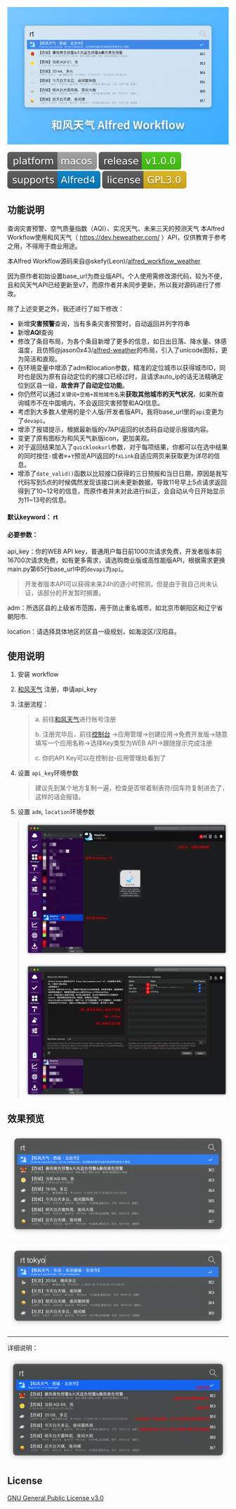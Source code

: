 ![header](./asset/header.png)

![platorm](./asset/platform-macos-lightgrey.svg) ![release](./asset/release-v1.0.0-brightgreen.svg) ![supports](./asset/supports-Alfred4-informational.svg) ![license](./asset/license-GPL3.0-yellow.svg)

## 功能说明

查询灾害预警、空气质量指数（AQI）、实况天气、未来三天的预测天气
本Alfred Workflow使用和风天气（ https://dev.heweather.com/ ）API，仅供教育于参考之用，不得用于商业用途。

本Alfred Workflow源码来自@skefy(Leon)/[alfred_workflow_weather](https://github.com/skefy/alfred_workflow_weather)

因为原作者初始设置base_url为商业版API，个人使用需修改源代码，较为不便，且和风天气API已经更新至v7，而原作者并未同步更新，所以我对源码进行了修改。

除了上述变更之外，我还进行了如下修改：

* 新增**灾害预警**查询，当有多条灾害预警时，自动返回并列字符串
* 新增**AQI**查询
* 修改了条目布局，为各个条目新增了更多的信息，如日出日落、降水量、体感温度，且仿照@jason0x43/[alfred-weather](https://github.com/jason0x43/alfred-weather)的布局，引入了unicode图标，更为简洁和直观。
* 在环境变量中增添了adm和location参数，精准的定位城市以获得城市ID，同时也是因为原有自动定位的的接口已经过时，且请求auto_ip的话无法精确定位到区县一级，**故舍弃了自动定位功能**。
* 你仍然可以通过`关键词+空格+其他城市名`来**获取其他城市的天气状况**，如果所查询城市不在中国境内，不会返回灾害预警和AQI信息。
* 考虑到大多数人使用的是个人版/开发者版API，我将base_url里的`api`变更为了`devapi`。
* 增添了报错提示，根据最新版的v7API返回的状态码自动提示报错内容。
* 变更了原有图标为和风天气新版icon，更加美观。
* 对于返回结果加入了`quicklookurl`参数，对于每项结果，你都可以在选中结果的同时按住`⇧`或者`⌘`+`Y`预览API返回的`fxLink`自适应网页来获取更为详尽的信息。
* 增添了`date_valid()`函数以比较接口获得的三日预报和当日日期，原因是我写代码写到5点的时候偶然发现该接口尚未更新数据，导致11号早上5点请求返回得到了10~12号的信息，而原作者并未对此进行纠正，会自动从今日开始显示为11~13号的信息。

#### **默认keyword**： rt

#### **必要参数**：

api_key：你的WEB API key，普通用户每日前1000次请求免费，开发者版本前16700次请求免费，如有更多需求，请选购商业版或高性能版API，根据需求更换main.py第65行base_url中的`devapi`为`api`。

> 开发者版本API可以获得未来24h的逐小时预测，但是由于我自己尚未认证，该部分的开发暂时搁置。

adm：所选区县的上级省市范围，用于防止重名城市，如北京市朝阳区和辽宁省朝阳市.

location：请选择具体地区的区县一级规划，如海淀区/汉阳县。

## 使用说明

1. 安装 workflow

2. [和风天气](https://dev.heweather.com/docs/getting-started/) 注册，申请api_key

3. 注册流程：

   > a. 前往[和风天气](https://dev.heweather.com/docs/getting-started/)进行账号注册
   >
   > b. 注册完毕后，前往[控制台](https://console.heweather.com/#/console) →应用管理→创建应用→免费开发版→随意填写一个应用名称→选择Key类型为WEB API→跟随提示完成注册
   >
   > c. 你的API Key可以在控制台-应用管理处看到了

4. 设置 `api_key`环境参数

   > 建议先到某个地方复制一遍，检查是否带着制表符/回车符复制进去了，这样的话会报错。

5. 设置 `adm`, `location`环境参数

> ![](./asset/step-1.png)
>
> ![](./asset/step-2.png)

## 效果预览

![1](./asset/Arthals-HeWeather.png)

![2](./asset/Arthals-HeWeather2.png)

***

详细说明：

![](./asset/Arthals-HeWeather-explain.png)

## License

[GNU General Public License v3.0](https://github.com/zhuozhiyongde/Alfred_HeWeather_Workflow/blob/master/LICENSE)

